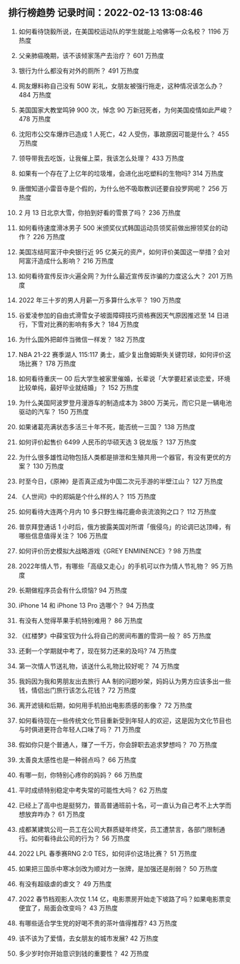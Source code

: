 
## 排行榜趋势 记录时间：2022-02-13 13:08:46
  
  1. 如何看待饶毅所说，在美国校运动队的学生就能上哈佛等一众名校？ 1196 万热度
    
  2. 父亲肺癌晚期，该不该倾家荡产去治疗？ 601 万热度
    
  3. 银行为什么都没有对外的厕所？ 491 万热度
    
  4. 网友爆料称自己没有 50W 彩礼，女朋友被强行拖走，这种情况该怎么办？ 484 万热度
    
  5. 美国国家大教堂鸣钟 900 次，悼念 90 万新冠死者，为何美国疫情如此严峻？ 478 万热度
    
  6. 沈阳市公交车爆炸已造成 1 人死亡，42 人受伤，事故原因可能是什么？ 455 万热度
    
  7. 领导带我去吃饭，让我催上菜，我该怎么处理？ 433 万热度
    
  8. 如果有一个存在了上亿年的垃圾堆，会进化出吃塑料的生物吗? 314 万热度
    
  9. 唐僧知道小雷音寺是个假的，为什么他不吸取教训还要自投罗网呢？ 256 万热度
    
  10. 2 月 13 日北京大雪，你拍到好看的雪景了吗？ 236 万热度
    
  11. 如何看待速度滑冰男子 500 米颁奖仪式韩国运动员领奖前做出擦领奖台的动作？ 226 万热度
    
  12. 美国冻结阿富汗中央银行近 95 亿美元的资产，如何评价美国这一举措？会对阿富汗造成什么影响？ 216 万热度
    
  13. 如何看待宣传反诈火遍全网？为什么最近宣传反诈骗的力度这么大？ 201 万热度
    
  14. 2022 年三十岁的男人月薪一万多算什么水平？ 190 万热度
    
  15. 谷爱凌参加的自由式滑雪女子坡面障碍技巧资格赛因天气原因推迟至 14 日进行，下雪对比赛的影响有多大？ 184 万热度
    
  16. 为什么国外把邮件当微信一样发？ 182 万热度
    
  17. NBA 21-22 赛季湖人 115:117 勇士，威少复出詹姆斯失关键罚球，如何评价这场比赛？ 178 万热度
    
  18. 如何看待重庆一 00 后大学生被家里催婚，长辈说「大学要赶紧谈恋爱，环境比较单纯，最好毕业就结婚」？ 152 万热度
    
  19. 为什么美国阿波罗登月漫游车的制造成本为 3800 万美元，而它只是一辆电池驱动的汽车？ 150 万热度
    
  20. 如果诸葛亮满状态多活三十年不死，能否统一三国？ 138 万热度
    
  21. 如何评价起售价 6499 人民币的华硕天选 3 锐龙版？ 137 万热度
    
  22. 为什么很多雄性动物包括人类都是排泄和生殖共用一个器官，有没有更优的方案？ 130 万热度
    
  23. 时至今日，《原神》是否真正成为中国二次元手游的半壁江山？ 127 万热度
    
  24. 《人世间》中的郑娟是个什么样的人？ 115 万热度
    
  25. 如何看待大连两个月内 10 多只野生梅花鹿命丧流浪狗之口？ 112 万热度
    
  26. 普京拜登通话 1 小时后，俄方披露美国对所谓「俄侵乌」的论调已达顶峰，有哪些信息值得关注？ 106 万热度
    
  27. 如何评价历史模拟大战略游戏《GREY ENMINENCE》? 98 万热度
    
  28. 2022年情人节，有哪些「高级又走心」的手机可以作为情人节礼物？ 95 万热度
    
  29. 长期做程序员会有什么烦恼? 94 万热度
    
  30. iPhone 14 和 iPhone 13 Pro 选哪个？ 94 万热度
    
  31. 有没有人觉得苹果手机特别难用？ 86 万热度
    
  32. 《红楼梦》中薛宝钗为什么将自己的房间布置的雪洞一般？ 85 万热度
    
  33. 还剩一个学期就中考了，现在努力还来的及吗? 74 万热度
    
  34. 第一次情人节送礼物，该送什么礼物比较好呢？ 74 万热度
    
  35. 我妈因为我和男朋友出去旅行 AA 制的问题吵架，妈妈认为男方应该多出一些钱，情侣出门旅行该怎么花钱？ 72 万热度
    
  36. 离开滤镜和后期，如何用手机拍出电影质感的影像？ 72 万热度
    
  37. 如何看待现在一些传统文化节目重新受到年轻人的欢迎，这是因为文化节目也与时俱进更符合年轻人口味了吗？ 71 万热度
    
  38. 假如你只是个普通人，赚了一千万，你会辞职去追求梦想吗？ 70 万热度
    
  39. 太善良太感性也是一种弱点吗？ 66 万热度
    
  40. 有哪一刻，你特别心疼你的妈妈？ 66 万热度
    
  41. 平时成绩特别稳定中考失常的可能性大吗？ 62 万热度
    
  42. 已经上了高中也是挺努力，普高普通班前十名，可一直认为自己考不上大学而想放弃咋办？ 61 万热度
    
  43. 成都某建筑公司一员工在公司大群质疑年终奖，员工遭禁言，各部门限制通行。如何看待此公司的行为？ 56 万热度
    
  44. 2022 LPL 春季赛RNG 2:0 TES，如何评价这场比赛？ 51 万热度
    
  45. 如果把三国杀中寒冰剑改为顺对方一张牌，是加强还是削弱？ 50 万热度
    
  46. 有没有超级虐的虐文？ 49 万热度
    
  47. 2022 春节档观影人次仅 1.14 亿，电影票房开始走下坡路了吗？如果电影票变便宜了，局面会改变吗？ 43 万热度
    
  48. 有哪些适合学生党的好喝不贵的茶叶值得推荐? 43 万热度
    
  49. 该不该为了爱情，去女朋友的城市发展? 42 万热度
    
  50. 多少岁时你开始意识到钱的重要性？ 42 万热度
    